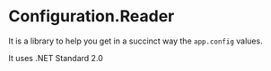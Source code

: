 # Configuration.Reader #

It is a library to help you get in a succinct way the `app.config` values.

It uses .NET Standard 2.0
